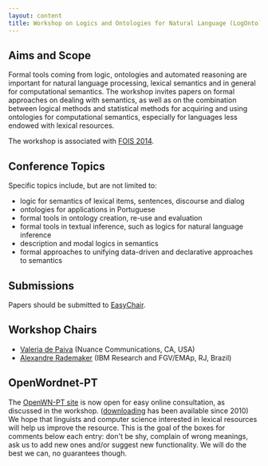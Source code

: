 ```yaml
---
layout: content
title: Workshop on Logics and Ontologies for Natural Language (LogOnto) - September 22, 2014
---
```


## Aims and Scope

Formal tools coming from logic, ontologies and automated reasoning are
important for natural language processing, lexical semantics and in
general for computational semantics.  The workshop invites papers on
formal approaches on dealing with semantics, as well as on the
combination between logical methods and statistical methods for
acquiring and using ontologies for computational semantics, especially
for languages less endowed with lexical resources.

The workshop is associated with
[FOIS 2014](http://fois2014.inf.ufes.br).

## Conference Topics

Specific topics include, but are not limited to:

- logic for semantics of lexical items, sentences, discourse and
  dialog
- ontologies for applications in Portuguese
- formal tools in ontology creation, re-use and evaluation
- formal tools in textual inference, such as logics for natural
  language inference
- description and modal logics in semantics
- formal approaches to unifying data-driven and declarative approaches
  to semantics

## Submissions

Papers should be submitted to
[EasyChair](https://www.easychair.org/conferences/?conf=logonto2014).

## Workshop Chairs

- [Valeria de Paiva](http://valeriadepaiva.org) (Nuance Communications, CA, USA)
- [Alexandre Rademaker](http://researcher.watson.ibm.com/researcher/view.php?person=br-alexrad)
  (IBM Research and FGV/EMAp, RJ, Brazil)

## OpenWordnet-PT

The [OpenWN-PT site](http://logics.emap.fgv.br/wn/) is now open for
easy online consultation, as discussed in the
workshop. ([downloading](http://github.com/arademaker/openWordnet-PT)
has been available since 2010) We hope that linguists and computer
science interested in lexical resources will help us improve the
resource. This is the goal of the boxes for comments below each entry:
don't be shy, complain of wrong meanings, ask us to add new ones
and/or suggest new functionality. We will do the best we can, no
guarantees though.

